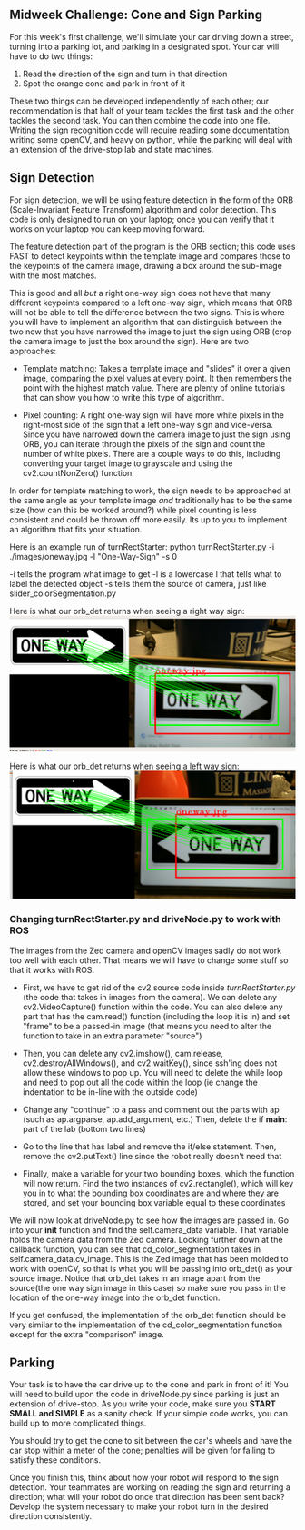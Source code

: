 ## Midweek Challenge: Cone and Sign Parking

For this week's first challenge, we'll simulate your car driving down a street, turning into a parking lot, and parking in a designated spot. Your car will have to do two things:

1. Read the direction of the sign and turn in that direction
2. Spot the orange cone and park in front of it

These two things can be developed independently of each other; our recommendation is that half of your team tackles the first task and the other tackles the second task. You can then combine the code into one file. Writing the sign recognition code will require reading some documentation, writing some openCV, and heavy on python, while the parking will deal with an extension of the drive-stop lab and state machines.

## Sign Detection
For sign detection, we will be using feature detection in the form of the ORB (Scale-Invariant Feature Transform) algorithm and color detection. This code is only designed to run on your laptop; once you can verify that it works on your laptop you can keep moving forward.

The feature detection part of the program is the ORB section; this code uses FAST to detect keypoints within the template image and compares those to the keypoints of the camera image, drawing a box around the sub-image with the most matches.

This is good and all *but* a right one-way sign does not have that many different keypoints compared to a left one-way sign, which means that ORB will not be able to tell the difference between the two signs. This is where you will have to implement an algorithm that can distinguish between the two now that you have narrowed the image to just the sign using ORB (crop the camera image to just the box around the sign). Here are two approaches:

* Template matching: Takes a template image and "slides" it over a given image, comparing the pixel values at every point. It then remembers the point with the highest match value. There are plenty of online tutorials that can show you how to write this type of algorithm.

* Pixel counting: A right one-way sign will have more white pixels in the right-most side of the sign that a left one-way sign and vice-versa. Since you have narrowed down the camera image to just the sign using ORB, you can iterate through the pixels of the sign and count the number of white pixels. There are a couple ways to do this, including converting your target image to grayscale and using the cv2.countNonZero() function.

In order for template matching to work, the sign needs to be approached at the same angle as your template image *and* traditionally has to be the same size (how can this be worked around?) while pixel counting is less consistent and could be thrown off more easily. Its up to you to implement an algorithm that fits your situation.

Here is an example run of turnRectStarter:
python turnRectStarter.py -i ./images/oneway.jpg -l "One-Way-Sign" -s 0

-i tells the program what image to get
-l is a lowercase l that tells what to label the detected object
-s tells them the source of camera, just like slider_colorSegmentation.py

Here is what our orb\_det returns when seeing a right way sign:
![Right-way](rway.png)

Here is what our orb\_det returns when seeing a left way sign:
![Left-way](lway.png)

### Changing turnRectStarter.py and driveNode.py to work with ROS
The images from the Zed camera and openCV images sadly do not work too well with each other. That means we will have to change some stuff so that it works with ROS. 

* First, we have to get rid of the cv2 source code inside *turnRectStarter.py* (the code that takes in images from the camera). We can delete any cv2.VideoCapture() function within the code. You can also delete any part that has the cam.read() function (including the loop it is in) and set "frame" to be a passed-in image (that means you need to alter the function to take in an extra parameter "source")

* Then, you can delete any cv2.imshow(), cam.release, cv2.destroyAllWindows(), and cv2.waitKey(), since ssh'ing does not allow these windows to pop up. You will need to delete the while loop and need to pop out all the code within the loop (ie change the indentation to be in-line with the outside code)

* Change any "continue" to a pass and comment out the parts with ap (such as ap.argparse, ap.add\_argument, etc.) Then, delete the if __main__: part of the lab (bottom two lines)

* Go to the line that has label and remove the if/else statement. Then, remove the cv2.putText() line since the robot really doesn't need that

* Finally, make a variable for your two bounding boxes, which the function will now return. Find the two instances of cv2.rectangle(), which will key you in to what the bounding box coordinates are and where they are stored, and set your bounding box variable equal to these coordinates

We will now look at driveNode.py to see how the images are passed in. Go into your __init__ function and find the self.camera_data variable. That variable holds the camera data from the Zed camera. Looking further down at the callback function, you can see that cd_color_segmentation takes in self.camera_data.cv_image. This is the Zed image that has been molded to work with openCV, so that is what you will be passing into orb\_det() as your source image. Notice that orb\_det takes in an image apart from the source(the one way sign image in this case) so make sure you pass in the location of the one-way image into the orb\_det function.

If you get confused, the implementation of the orb\_det function should be very similar to the implementation of the cd\_color\_segmentation function except for the extra "comparison" image. 


## Parking
Your task is to have the car drive up to the cone and park in front of it! You will need to build upon the code in driveNode.py since parking is just an extension of drive-stop. As you write your code, make sure you **START SMALL and SIMPLE** as a sanity check. If your simple code works, you can build up to more complicated things.

You should try to get the cone to sit between the car's wheels and have the car stop within a meter of the cone; penalties will be given for failing to satisfy these conditions.

Once you finish this, think about how your robot will respond to the sign detection. Your teammates are working on reading the sign and returning a direction; what will your robot do once that direction has been sent back? Develop the system necessary to make your robot turn in the desired direction consistently.

